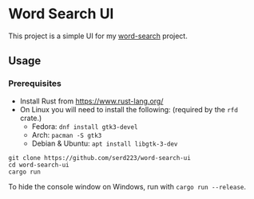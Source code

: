 # Word Search UI

This project is a simple UI for my [word-search](https://github.com/serd223/word-search) project.


## Usage

### Prerequisites
- Install Rust from https://www.rust-lang.org/
- On Linux you will need to install the following: (required by the `rfd` crate.)
    - Fedora: `dnf install gtk3-devel`
    - Arch: `pacman -S gtk3`
    - Debian & Ubuntu: `apt install libgtk-3-dev`



```
git clone https://github.com/serd223/word-search-ui
cd word-search-ui
cargo run
```
To hide the console window on Windows, run with `cargo run --release`.

